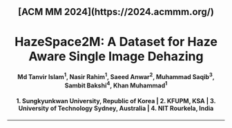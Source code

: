 <h2 align="center"><strong>[ACM MM 2024](https://2024.acmmm.org/)</strong></h2>
<h1 align="center"><strong>HazeSpace2M: A Dataset for Haze Aware Single Image Dehazing</strong></h2>

<h4 align="center">Md Tanvir Islam<sup>1</sup>, Nasir Rahim<sup>1</sup>, Saeed Anwar<sup>2</sup>, Muhammad Saqib<sup>3</sup>, Sambit Bakshi<sup>4</sup>, Khan Muhammad<sup>1</sup></h4>
<h4 align="center">1. Sungkyunkwan University, Republic of Korea | 2. KFUPM, KSA | 3. University of Technology Sydney, Australia | 4. NIT Rourkela, India<br></h4>

----------
